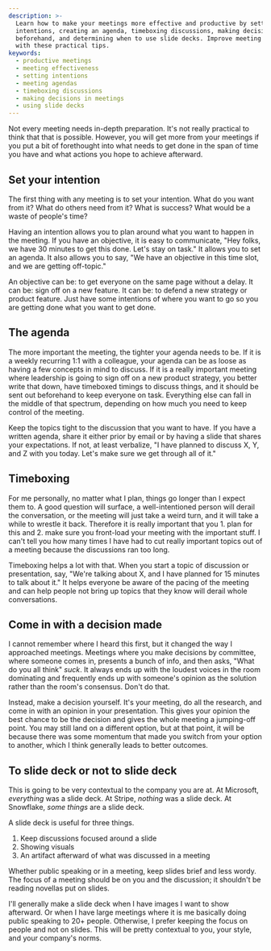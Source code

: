```yaml
---
description: >-
  Learn how to make your meetings more effective and productive by setting clear
  intentions, creating an agenda, timeboxing discussions, making decisions
  beforehand, and determining when to use slide decks. Improve meeting outcomes
  with these practical tips.
keywords:
  - productive meetings
  - meeting effectiveness
  - setting intentions
  - meeting agendas
  - timeboxing discussions
  - making decisions in meetings
  - using slide decks
---
```


Not every meeting needs in-depth preparation. It's not really practical to think that that is possible. However, you will get more from your meetings if you put a bit of forethought into what needs to get done in the span of time you have and what actions you hope to achieve afterward.

## Set your intention

The first thing with any meeting is to set your intention. What do you want from it? What do others need from it? What is success? What would be a waste of people's time?

Having an intention allows you to plan around what you want to happen in the meeting. If you have an objective, it is easy to communicate, "Hey folks, we have 30 minutes to get this done. Let's stay on task." It allows you to set an agenda. It also allows you to say, "We have an objective in this time slot, and we are getting off-topic."

An objective can be: to get everyone on the same page without a delay. It can be: sign off on a new feature. It can be: to defend a new strategy or product feature. Just have some intentions of where you want to go so you are getting done what you want to get done.

## The agenda

The more important the meeting, the tighter your agenda needs to be. If it is a weekly recurring 1:1 with a colleague, your agenda can be as loose as having a few concepts in mind to discuss. If it is a really important meeting where leadership is going to sign off on a new product strategy, you better write that down, have timeboxed timings to discuss things, and it should be sent out beforehand to keep everyone on task. Everything else can fall in the middle of that spectrum, depending on how much you need to keep control of the meeting.

Keep the topics tight to the discussion that you want to have. If you have a written agenda, share it either prior by email or by having a slide that shares your expectations. If not, at least verbalize, "I have planned to discuss X, Y, and Z with you today. Let's make sure we get through all of it."

## Timeboxing

For me personally, no matter what I plan, things go longer than I expect them to. A good question will surface, a well-intentioned person will derail the conversation, or the meeting will just take a weird turn, and it will take a while to wrestle it back. Therefore it is really important that you 1. plan for this and 2. make sure you front-load your meeting with the important stuff. I can't tell you how many times I have had to cut really important topics out of a meeting because the discussions ran too long.

Timeboxing helps a lot with that. When you start a topic of discussion or presentation, say, "We're talking about X, and I have planned for 15 minutes to talk about it." It helps everyone be aware of the pacing of the meeting and can help people not bring up topics that they know will derail whole conversations.

## Come in with a decision made

I cannot remember where I heard this first, but it changed the way I approached meetings. Meetings where you make decisions by committee, where someone comes in, presents a bunch of info, and then asks, "What do you all think" _suck_. It always ends up with the loudest voices in the room dominating and frequently ends up with someone's opinion as the solution rather than the room's consensus. Don't do that.

Instead, make a decision yourself. It's your meeting, do all the research, and come in with an opinion in your presentation. This gives your opinion the best chance to be the decision and gives the whole meeting a jumping-off point. You may still land on a different option, but at that point, it will be because there was some momentum that made you switch from your option to another, which I think generally leads to better outcomes.

## To slide deck or not to slide deck

This is going to be very contextual to the company you are at. At Microsoft, _everything_ was a slide deck. At Stripe, _nothing_ was a slide deck. At Snowflake, _some things_ are a slide deck.

A slide deck is useful for three things.

1. Keep discussions focused around a slide
2. Showing visuals
3. An artifact afterward of what was discussed in a meeting

Whether public speaking or in a meeting, keep slides brief and less wordy. The focus of a meeting should be on you and the discussion; it shouldn't be reading novellas put on slides.

I'll generally make a slide deck when I have images I want to show afterward. Or when I have large meetings where it is me basically doing public speaking to 20+ people. Otherwise, I prefer keeping the focus on people and not on slides. This will be pretty contextual to you, your style, and your company's norms.
